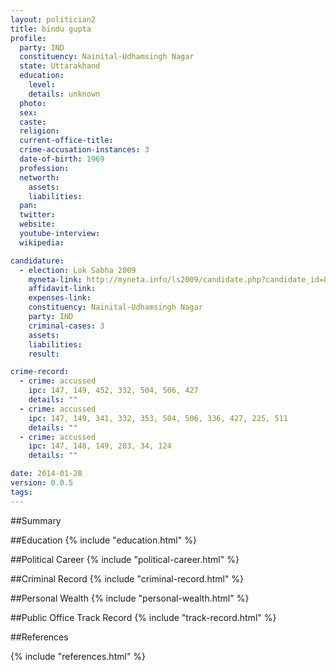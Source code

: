 ```yaml
---
layout: politician2
title: bindu gupta
profile: 
  party: IND
  constituency: Nainital-Udhamsingh Nagar
  state: Uttarakhand
  education: 
    level: 
    details: unknown
  photo: 
  sex: 
  caste: 
  religion: 
  current-office-title: 
  crime-accusation-instances: 3
  date-of-birth: 1969
  profession: 
  networth: 
    assets: 
    liabilities: 
  pan: 
  twitter: 
  website: 
  youtube-interview: 
  wikipedia: 

candidature: 
  - election: Lok Sabha 2009
    myneta-link: http://myneta.info/ls2009/candidate.php?candidate_id=8273
    affidavit-link: 
    expenses-link: 
    constituency: Nainital-Udhamsingh Nagar 
    party: IND
    criminal-cases: 3
    assets: 
    liabilities: 
    result:  

crime-record: 
  - crime: accussed
    ipc: 147, 149, 452, 332, 504, 506, 427
    details: "" 
  - crime: accussed
    ipc: 147, 149, 341, 332, 353, 504, 506, 336, 427, 225, 511
    details: "" 
  - crime: accussed
    ipc: 147, 148, 149, 283, 34, 124
    details: "" 

date: 2014-01-28
version: 0.0.5
tags: 
---
```

##Summary


##Education
{% include "education.html" %}


##Political Career
{% include "political-career.html" %}


##Criminal Record
{% include "criminal-record.html" %}


##Personal Wealth
{% include "personal-wealth.html" %}


##Public Office Track Record
{% include "track-record.html" %}


##References


{% include "references.html" %}